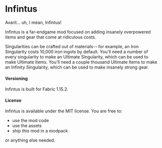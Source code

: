 # Infintus

Avarit... uh, I mean, Infintus!

Infintus is a far-endgame mod focused on adding insanely overpowered items and gear that come at ridiculous costs. 

Singularities can be crafted out of materials-- for example, an Iron Singularity costs 10,000 iron ingots by default. You'll need a number of every singularity to make an Ultimate Singularity, which can be used to make Ultimate Items. You'll need a couple thousand Ultimate Items to make an Infinity Singularity, which can be used to make insanely strong gear.

#### Versioning

Infintus is built for Fabric 1.15.2.

#### License

Infintus is available under the MIT license. You are free to:
 - use the mod code
 - use the assets
 - ship this mod in a modpack
 
or anything else needed.
